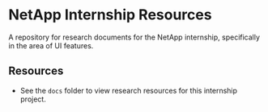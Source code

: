 # NetApp Internship Resources

A repository for research documents for the NetApp internship, specifically in the area of UI features.

## Resources

- See the `docs` folder to view research resources for this internship project.
